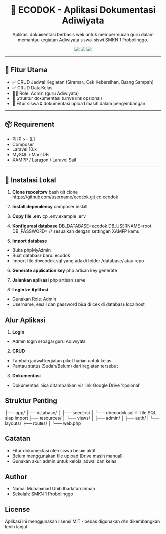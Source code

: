 <h1 align="center">🌿 ECODOK - Aplikasi Dokumentasi Adiwiyata</h1>

<p align="center">
  Aplikasi dokumentasi berbasis web untuk mempermudah guru dalam memantau kegiatan Adiwiyata siswa-siswi SMKN 1 Probolinggo.
</p>

<p align="center">
  <img src="https://img.shields.io/badge/Laravel-10.x-red?style=flat&logo=laravel" />
  <img src="https://img.shields.io/badge/PHP-8.1-blue?style=flat&logo=php" />
  <img src="https://img.shields.io/badge/License-MIT-green?style=flat" />
</p>

---

## 🚀 Fitur Utama

- ✅ CRUD Jadwal Kegiatan (Siraman, Cek Kebersihan, Buang Sampah)
- ✅ CRUD Data Kelas
- 🧑‍🏫 Role: Admin (guru Adiwiyata)
- 📂 Struktur dokumentasi (Drive link opsional)
- 🚧 Fitur siswa & dokumentasi upload masih dalam pengembangan

---

## 📦 Requirement

- PHP >= 8.1
- Composer
- Laravel 10.x
- MySQL / MariaDB
- XAMPP / Laragon / Laravel Sail

---

## 🔧 Instalasi Lokal

1. **Clone repository**
bash
git clone https://github.com/username/ecodok.git
cd ecodok

2. **Install dependency**
composer install

3. **Copy file .env**
cp .env.example .env

4. **Konfigurasi database**
DB_DATABASE=ecodok
DB_USERNAME=root
DB_PASSWORD= // sesuaikan dengan settingan XAMPP kamu

5. **Import database**
- Buka phpMyAdmin
- Buat database baru: ecodok
- Import file dbecodok.sql yang ada di folder /database/ atau repo

6. **Generate application key**
php artisan key:generate

7. **Jalankan aplikasi**
php artisan serve

8. **Login ke Aplikasi**
- Gunakan Role: Admin
- Username, email dan password bisa di cek di database localhost

## Alur Aplikasi

1. **Login**
- Admin login sebagai guru Adiwiyata

2. **CRUD**
- Tambah jadwal kegiatan piket harian untuk kelas
- Pantau status (Sudah/Belum) dari kegiatan tersebut

3. **Dokumentasi**
- Dokumentasi bisa ditambahkan via link Google Drive 'opsional'

## Struktur Penting
├── app/
├── database/
│   ├── seeders/
│   └── dbecodok.sql  <- file SQL siap import
├── resources/
│   └── views/
│       ├── admin/
│       ├── auth/
|       └── layouts/
├── routes/
│   └── web.php


## Catatan
- Fitur dokumentasi oleh siswa belum aktif
- Belum menggunakan file upload (Drive masih manual)
- Gunakan akun admin untuk kelola jadwal dan kelas

## Author
- Nama: Muhammad Uhib Ibadatarrahman
- Sekolah: SMKN 1 Probolinggo

## License

Aplikasi ini menggunakan lisensi MIT - bebas digunakan dan dikembangkan lebih lanjut